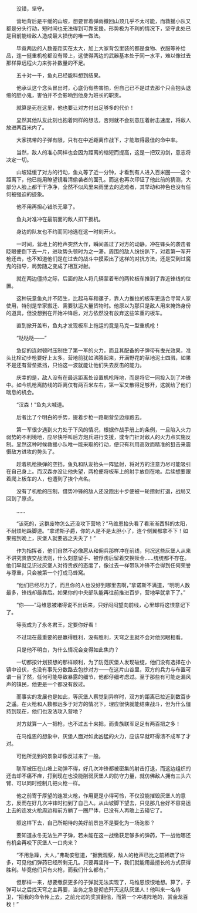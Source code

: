 　　没错，坚守。

　　营地背后是平缓的山坡，想要冒着弹雨撤回山顶几乎不太可能，而救援小队又都是分头行动，短时间也无法得到可靠支援。形势极为不利的情况下，坚守此处已是目前能给敌人造成最大损伤的唯一做法。

　　毕竟两边的人数差距实在太大，加上大家背包里装的都是食物、衣服等补给品，连一挺重机枪都没有带上，这使得两边的武器基本处于同一水平，难以像过去那样靠远程火力来弥补数量的不足。

　　五十对一千，鱼丸已经能料想到结果。

　　他承认这个念头冒出时，心底仍有些害怕，但自己已不是过去那个只会抱头退缩的胆小鬼，害怕并不会影响到他身为班长的职责。

　　就算是死在这里，他也要让对方付出足够多的代价！

　　显然其他队友此刻也抱着同样的想法，否则就不会刻意压着射击速度，将敌人放进两百米内了。

　　大家携带的子弹有限，只有在中近距离作战下，才能取得最佳的命中率。

　　当然，敌人的准心同样也会因为距离的缩短而提高，这是一把双刃剑，意志将决定一切。

　　山坡延缓了对方的行动，鱼丸等了近一分钟，才看到有人进入百米圈——这个距离下，他已能用瞭望镜看清偷袭者的面孔。而这也再次印证了他此前的猜测，大部分人脸上都干干净净，全然不似风里来雨里去的逃难者，其举动和神色也没有任何被强迫的迹象。

　　他不用再担心错杀无辜了。

　　鱼丸对准冲在最前面的敌人扣下扳机。

　　身边的队友也不约而同地选在这一时刻开火。

　　一时间，营地上的枪声突然大作，瞬间盖过了对方的动静。冲在锋头的袭击者眨眼便倒下去一片，进攻势头顿时为之一滞。周围的敌人纷纷趴下，对着第一军开枪还击，也不知道他们是在过去的战斗中摸索出了这样的对抗方法，还是受到过魔鬼的指导，局势随之变成了相互对射。

　　就在两边僵持之际，后面的敌人将几辆蒙着布的两轮板车推到了靠近锋线的位置。

　　这种玩意鱼丸并不陌生，比起马车和骡子，靠人力推拉的板车更适合寻常人家使用，特别是举家搬迁、需要驮运大量货物时。他原以为那只是敌人用来掩饰身份的道具，但没想到在开始冲锋后，对方依然没有放弃这些笨重的板车。

　　直到掀开盖布，鱼丸才发现板车上拖运的竟是马克一型重机枪！

　　“哒哒哒——”

　　急促的连射顿时压制住了第一军的火力，而且其配备的子弹带有曳光效果，准头比栓动步枪要好上太多。营地前犹如沸腾起来，开满野花的草地泥土四溅，如果不是还有营垒抵挡，只怕这一波就能让他们失去反击的能力。

　　庆幸的是，敌人没有在最远距离处设置机枪阵地，而是将它一同投入到了冲锋中。如今机枪离防线的距离仅有两百米左右，第一军又散得足够开，这就给了他们喘息的机会。

　　“汉森！”鱼丸大喊道。

　　后者比了个明白的手势，提着步枪一路朝营垒边缘跑去。

　　第一军很少遇到火力处于下风的情况，根据作战手册上的条例，一旦陷入火力弱势的不利境地，应尽快呼叫后方炮兵进行支援，或专门针对敌人的火力点实施反制。显然这种时候救援小队唯一能采取的行动，便只有利用高效而精准的狙击来震慑敌方进攻的势头了。

　　趁着机枪换弹的空挡，鱼丸和队友抬头一阵猛射，将对方的注意力尽可能吸引在自己身上。而汉森亦没让他失望，两枪便将板车上的射手放倒在地。后续想要跟着爬上板车的人，也遭到了挨个点名。

　　没有了机枪的压制，借势冲锋的敌人还没跑出十步便被一轮攒射打退，战局又回到了原点。

　　……

　　“该死的，这群废物怎么还没攻下营地？”马维恩抬头看了看渐渐西斜的太阳，不耐烦地跺脚道。“拿诺斯子爵，你的人是不是太胆小了，连个侧翼都拿不下！如果拖到晚上，灰堡人就要逃之夭夭了！”

　　作为指挥者，他们自然不必像扈从和佣兵那样冲在前线，何况这些灰堡人从来不讲究贵族交战法则，什么刻意留手、被俘虏后留着交换赎金……统统都不存在。他们早就见识过灰堡人对待贵族的态度了，像过去一样带队冲锋不会得到任何荣誉与尊重，只会被第一个打成马蜂窝。

　　“他们已经尽力了，而且你的人也没好到哪里去啊，”拿诺斯不满道，“明明人数最多，锋线却最靠后。如果你的中央部队能再往前推进百步，营地早就拿下了。”

　　“你——”马维恩被堵得说不出话来，只好闷闷望向前线，心里却将这恨意记下了。

　　等我成为了永冬君王，定要你好看！

　　不过现在最重要的是赢得胜利，没有胜利，天穹之主就不会对他另眼相看。

　　只是他不明白，为什么情况会变得如此焦灼？

　　一切都按计划预想的那样顺利，为了防范灰堡人发现破绽，他们没有选择在小镇中设伏，也没有事先分数路去包抄对方——在这片山谷里，双方的兵力与布置可谓一目了然，任何可能导致暴露的细节，他都仔细考虑过。至于那些有可能走漏风声的镇民，他更是一个都没有放过。

　　而事实的发展也是如此，等灰堡人察觉到异样时，双方的距离已拉近到数百步之遥。在火枪和人数都远多于对方的情况下，理应很快就能结束战斗，但为什么僵持到现在，他们也没法攻入营地？

　　对方就算一人一把枪，也不过五十来把，而贵族联军足足有两百把之多！

　　在马维恩的想象中，灰堡人面对如此凶猛的火力，应该早就吓得溃不成军了才对。

　　可他所见到的景象却像反过来了一般。

　　联军被压在山坡上动弹不得，好几次冲锋都被密集的射击打退，而这边组织的还击却不痛不痒，打到现在也没能削弱灰堡人的防守力量，就仿佛敌人拥有三头六臂、可以同时控制几把火枪一样。

　　他之前寄于厚望的连发火枪，作用更是小得可怜，不仅没能摧毁灰堡人的意志，反而在好几次冲锋时扫到了自己人。从山坡脚下望去，只见那几台好不容易运上去的连发火枪周边和前方躺了一圈尸体，已没有人再敢上去碰它了。

　　照这样下去，自己所期待的美好前景岂不是要化为一场泡影？

　　要知道永冬无法生产子弹，若未能在这一战缴获足够多的弹药，下一战他哪还有机会再咬下灰堡人一口肉来？

　　“不用急躁，大人，”弗勒安慰道，“据我观察，敌人的枪声已比之前稀疏了许多，可见他们弹药已经所剩无几。只要再坚持一下，我们就能用最擅长的方式获得胜利。毕竟他们只有火枪，而我们什么都有。”

　　但那样一来，想要缴获更多的子弹就无法实现了，马维恩恨恨地想。算了，子弹可以之后找天穹之主再要，当务之急是彻底歼灭这队灰堡人！他叫来一名侍卫，“把我的命令传上去，之前允诺的奖赏翻倍，而第一个冲进阵地的，赏金龙百枚！”
